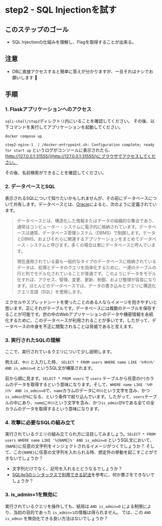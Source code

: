# step2 - SQL Injectionを試す
## このステップのゴール
- SQL Injectionの仕組みを理解し、Flagを取得することが出来る。

## 注意
- DBに直接アクセスすると簡単に答えが分かりますが、一旦それはナシでお願いします :bow:

## 手順
### 1. Flaskアプリケーションへのアクセス
`sqli-chall/step2`ディレクトリ内にいることを確認してください。
その後、以下コマンドを実行してアプリケーションを起動してください。

```bash
docker compose up
```

`step2-nginx-1  | /docker-entrypoint.sh: Configuration complete; ready for start up` というログがコンソールに表示されたら、[http://127.0.0.1:31555/](http://127.0.0.1:31555/)にブラウザでアクセスしてください。

その後、名前検索ができることを確認してください。

### 2. データベースとSQL

表示されるSQLについて知りたいかもしれませんが、その前にデータベースについて共有します。データベースとは、[Oracle](https://www.oracle.com/jp/database/what-is-database/)によると、次のように定義されています。

> データベースとは、構造化した情報またはデータの組織的な集合であり、通常はコンピューター・システムに電子的に格納されています。データベースは通常、データベース管理システム（DBMS）で制御します。データとDBMS、およびそれらに関連するアプリケーションをまとめてデータベース・システムと呼びます。多くの場合は単にデータベースと呼んでいます。
> 
> 現在運用されている最も一般的なタイプのデータベースに格納されているデータは、処理とデータのクエリを効率化するために、一連のテーブルの行と列でモデル化されていることが普通です。このようにデータをモデル化すれば、アクセス、管理、変更、更新、制御、および整理が容易になります。ほとんどのデータベースでは、データの書き込みとクエリに構造化クエリ言語（SQL）を使用します。

エクセルやスプレッドシートを使ったことのある人ならイメージを抱きやすいと思います。正にそれがテーブルです。データベースには複数のテーブルを保存することが可能です。世の中のWebアプリケーションのデータや機密情報を永続化するために、このデータベースが利用されることが多いです。したがって、データベースの中身を不正に閲覧されることは脅威であると言えます。

### 3. 実行されたSQLの理解

ここで、実行されているクエリについて少し説明します。

例えば、`中川` と入力した時、 `SELECT * FROM users WHERE name LIKE '%中川%' AND is_admin=0` というSQL文が構築されます。

前から順に見ます。`SELECT * FROM users` で `users` テーブルから任意の(`*`)カラムのデータを取得するという意味になります。そして、`WHERE name LIKE '%中川%' AND is_admin=0`で、`name`カラムのデータに`中川`という文字を含み、かつ`is_admin`が`0`になる、という条件で絞り込んでいます。したがって、`users`テーブルの中にあり、`name`に`中川`という文字を含み、かつ`is_admin`が`0`である全ての全カラムのデータを取得するという意味になります。

### 4. 攻撃に必要なSQLの組み立て

実行されているクエリの組み立てられ方に注目してみましょう。`SELECT * FROM users WHERE name LIKE '%{NAME}%' AND is_admin=0` というSQL文において、`{NAME}`に任意の文字列をインジェクトされるイメージがつくでしょうか？
そして、この`{NAME}`に任意の文字列を入れられる時、想定外の挙動を起こすことができないでしょうか？

- 文字列だけでなく、記号を入れるとどうなるでしょうか？
- [SQLite3のシンタックスで利用できる記法](https://www.sqlite.org/lang.html)を参考に、何か悪さをできないでしょうか？

### 3. is_admin=1を無効に

実行されているクエリを操作しても、結局は `AND is_admin=0` による制限により、当初の目的であった `is_admin=1`の情報は得られません。
では、この `AND is_admin` を無効化できる良い方法はないでしょうか？
